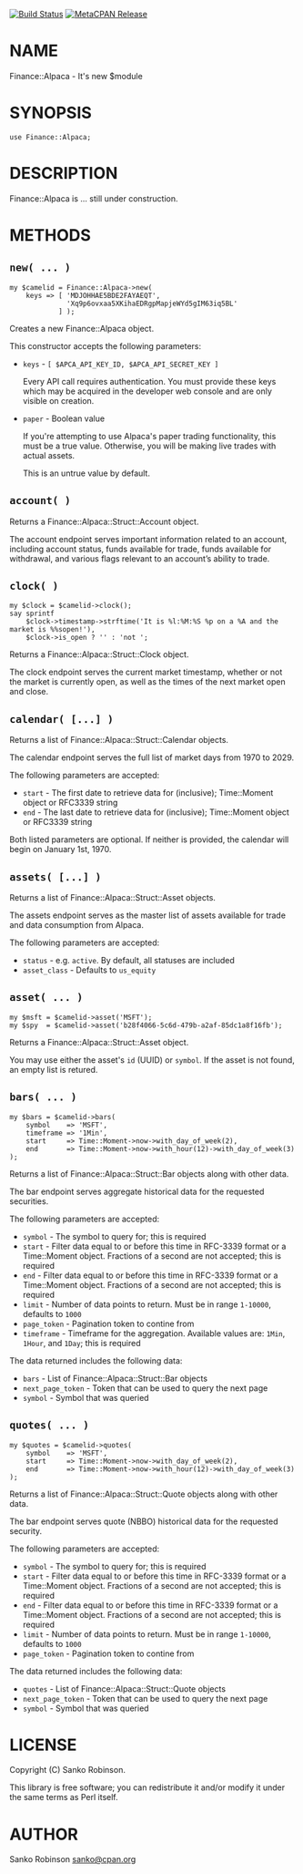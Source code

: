 [![Build Status](https://travis-ci.com/sanko/Finance-Alpaca.svg?branch=master)](https://travis-ci.com/sanko/Finance-Alpaca) [![MetaCPAN Release](https://badge.fury.io/pl/Finance-Alpaca.svg)](https://metacpan.org/release/Finance-Alpaca)
# NAME

Finance::Alpaca - It's new $module

# SYNOPSIS

    use Finance::Alpaca;

# DESCRIPTION

Finance::Alpaca is ... still under construction.

# METHODS

## `new( ... )`

    my $camelid = Finance::Alpaca->new(
        keys => [ 'MDJOHHAE5BDE2FAYAEQT',
                  'Xq9p6ovxaa5XKihaEDRgpMapjeWYd5gIM63iq5BL'
                ] );

Creates a new Finance::Alpaca object.

This constructor accepts the following parameters:

- `keys` - `[ $APCA_API_KEY_ID, $APCA_API_SECRET_KEY ]`

    Every API call requires authentication. You must provide these keys which may
    be acquired in the developer web console and are only visible on creation.

- `paper` - Boolean value

    If you're attempting to use Alpaca's paper trading functionality, this must be
    a true value. Otherwise, you will be making live trades with actual assets.

    This is an untrue value by default.

## `account( )`

Returns a Finance::Alpaca::Struct::Account object.

The account endpoint serves important information related to an account,
including account status, funds available for trade, funds available for
withdrawal, and various flags relevant to an account’s ability to trade.

## `clock( )`

    my $clock = $camelid->clock();
    say sprintf
        $clock->timestamp->strftime('It is %l:%M:%S %p on a %A and the market is %%sopen!'),
        $clock->is_open ? '' : 'not ';

Returns a Finance::Alpaca::Struct::Clock object.

The clock endpoint serves the current market timestamp, whether or not the
market is currently open, as well as the times of the next market open and
close.

## `calendar( [...] )`

Returns a list of Finance::Alpaca::Struct::Calendar objects.

The calendar endpoint serves the full list of market days from 1970 to 2029.

The following parameters are accepted:

- `start` - The first date to retrieve data for (inclusive); Time::Moment object or RFC3339 string
- `end` - The last date to retrieve data for (inclusive); Time::Moment object or RFC3339 string

Both listed parameters are optional. If neither is provided, the calendar will
begin on January 1st, 1970.

## `assets( [...] )`

Returns a list of Finance::Alpaca::Struct::Asset objects.

The assets endpoint serves as the master list of assets available for trade and
data consumption from Alpaca.

The following parameters are accepted:

- `status` - e.g. `active`. By default, all statuses are included
- `asset_class` - Defaults to `us_equity`

## `asset( ... )`

    my $msft = $camelid->asset('MSFT');
    my $spy  = $camelid->asset('b28f4066-5c6d-479b-a2af-85dc1a8f16fb');

Returns a Finance::Alpaca::Struct::Asset object.

You may use either the asset's `id` (UUID) or `symbol`. If the asset is not
found, an empty list is retured.

## `bars( ... )`

    my $bars = $camelid->bars(
        symbol    => 'MSFT',
        timeframe => '1Min',
        start     => Time::Moment->now->with_day_of_week(2),
        end       => Time::Moment->now->with_hour(12)->with_day_of_week(3)
    );

Returns a list of Finance::Alpaca::Struct::Bar objects along with other data.

The bar endpoint serves aggregate historical data for the requested securities.

The following parameters are accepted:

- `symbol` - The symbol to query for; this is required
- `start` - Filter data equal to or before this time in RFC-3339 format or a Time::Moment object. Fractions of a second are not accepted; this is required
- `end` - Filter data equal to or before this time in RFC-3339 format or a Time::Moment object. Fractions of a second are not accepted; this is required
- `limit` - Number of data points to return. Must be in range `1-10000`, defaults to `1000`
- `page_token` - Pagination token to contine from
- `timeframe` - Timeframe for the aggregation. Available values are: `1Min`, `1Hour`, and `1Day`; this is required

The data returned includes the following data:

- `bars` - List of Finance::Alpaca::Struct::Bar objects
- `next_page_token` - Token that can be used to query the next page
- `symbol` - Symbol that was queried

## `quotes( ... )`

    my $quotes = $camelid->quotes(
        symbol    => 'MSFT',
        start     => Time::Moment->now->with_day_of_week(2),
        end       => Time::Moment->now->with_hour(12)->with_day_of_week(3)
    );

Returns a list of Finance::Alpaca::Struct::Quote objects along with other data.

The bar endpoint serves quote (NBBO) historical data for the requested
security.

The following parameters are accepted:

- `symbol` - The symbol to query for; this is required
- `start` - Filter data equal to or before this time in RFC-3339 format or a Time::Moment object. Fractions of a second are not accepted; this is required
- `end` - Filter data equal to or before this time in RFC-3339 format or a Time::Moment object. Fractions of a second are not accepted; this is required
- `limit` - Number of data points to return. Must be in range `1-10000`, defaults to `1000`
- `page_token` - Pagination token to contine from

The data returned includes the following data:

- `quotes` - List of Finance::Alpaca::Struct::Quote objects
- `next_page_token` - Token that can be used to query the next page
- `symbol` - Symbol that was queried

# LICENSE

Copyright (C) Sanko Robinson.

This library is free software; you can redistribute it and/or modify it under
the same terms as Perl itself.

# AUTHOR

Sanko Robinson <sanko@cpan.org>
